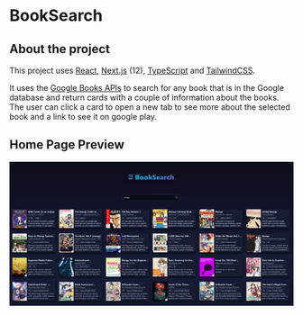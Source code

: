 # BookSearch
## About the project

This project uses [React](https://react.dev/), [Next.js](https://nextjs.org/) (12), [TypeScript](https://www.typescriptlang.org/) and [TailwindCSS](https://tailwindcss.com/).

It uses the [Google Books APIs](https://developers.google.com/books) to search for any book that is in the Google database and return cards with a couple of information about the books. The user can click a card to open a new tab to see more about the selected book and a link to see it on google play.

## Home Page Preview

<img src="/public/home.jpg" alt="Home page" title="Home page">
